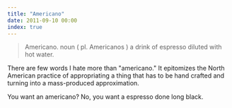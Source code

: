 ```yaml
---
title: "Americano"
date: 2011-09-10 00:00
index: true
---
```


> Americano. noun ( pl. Americanos ) a drink of espresso diluted with hot water.

There are few words I hate more than "americano." It epitomizes the North American practice of appropriating a thing that has to be hand crafted and turning into a mass-produced&nbsp;approximation.

You want an americano? No, you want a espresso done long black.

<!-- more -->
